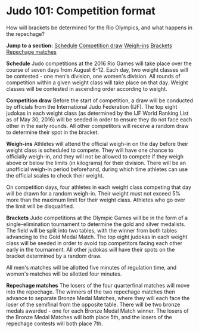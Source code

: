 Judo 101: Competition format
============================

How will brackets be determined for the Rio Olympics, and what happens in the repechage?

**Jump to a section:**
[Schedule](#schedule)
[Competition draw](#draw)
[Weigh-ins](#weighins)
[Brackets](#brackets)
[Repechage matches](#repechage)

<a href="" id="schedule"></a> **Schedule**
Judo competitions at the 2016 Rio Games will take place over the course of seven days from August 6-12. Each day, two weight classes will be contested - one men's division, one women's division. All rounds of competition within a given weight class will take place on that day. Weight classes will be contested in ascending order according to weight.

<a href="" id="draw"></a> **Competition draw**
Before the start of competition, a draw will be conducted by officials from the International Judo Federation (IJF). The top eight judokas in each weight class (as determined by the IJF World Ranking List as of May 30, 2016) will be seeded in order to ensure they do not face each other in the early rounds. All other competitors will receive a random draw to determine their spot in the bracket.

<a href="" id="weighins"></a> **Weigh-ins**
Athletes will attend the official weigh-in on the day before their weight class is scheduled to compete. They will have one chance to officially weigh-in, and they will not be allowed to compete if they weigh above or below the limits (in kilograms) for their division. There will be an unofficial weigh-in period beforehand, during which time athletes can use the official scales to check their weight.

On competition days, four athletes in each weight class competing that day will be drawn for a random weigh-in. Their weight must not exceed 5% more than the maximum limit for their weight class. Athletes who go over the limit will be disqualified.

<a href="" id="brackets"></a> **Brackets**
Judo competitions at the Olympic Games will be in the form of a single-elimination tournament to determine the gold and silver medalists. The field will be split into two tables, with the winner from both tables advancing to the Gold Medal Match. The top eight judokas in each weight class will be seeded in order to avoid top competitors facing each other early in the tournament. All other judokas will have their spots on the bracket determined by a random draw.

All men's matches will be allotted five minutes of regulation time, and women's matches will be allotted four minutes.

<a href="" id="repechage"></a> **Repechage matches**
The losers of the four quarterfinal matches will move into the repechage. The winners of the two repechage matches then advance to separate Bronze Medal Matches, where they will each face the loser of the semifinal from the opposite table. There will be two bronze medals awarded - one for each Bronze Medal Match winner. The losers of the Bronze Medal Matches will both place 5th, and the losers of the repechage contests will both place 7th.


